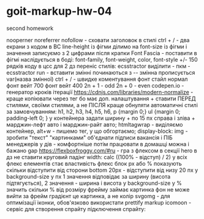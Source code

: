 # goit-markup-hw-04

second homework

nooperner noreferrer nofollow - сховати заголовок в стилі
ctrl + / - два екрани з кодом в ВС
line-height із фігми ділимо на font-size із фігми і значення записуємо з 2 цифрами після крапки
Font Fascia - поставити в фігмі
наслідується в боді: font-family, font-weight, color, font-style
+/- 150 рядків коду в цсс для 2 дз
переніс стилів: ecsstractor
виділити - пкм - ecsstractor run - вставити
змінні починаються з --
змінна прописується var(назва змінної)
ctrl + / - швидке коментування
фонт стайл нормал
фонт вейт 700
фонт вейт 400
2n + 1 - odd
2n + 0 - even
codepen.io - генератор кроків ітерації
https://cdnjs.com/libraries/modern-normalize -
краще копіювати через тег бо має доп. налаштування + ставити ПЕРЕД стилями, своїми стилями, а не ПІСЛЯ
краще обнуляти автоматичні стилі за замовчуванням:
h1, h2, h3, h4, h5, h6, p {margin 0;}
ul {margin 0; padding-left 0; }
у контейнера задати ширину + по 15 пх справа і зліва + марджин-лефт авто і марджин-райт авто;
htmltagwrap - виділяємо контейнер, alt+w - пишемо тег, у що обгортаємо;
display-block: img - зробити "текст" "картинками"
об'єднати підписи вакансія і ПІБ менеджерів у дів - комфортніше потім працювати
в домашці можна і бажано gap
https://flexboxfroggy.com/#ru - гра з флексом
в секції hero в дз не ставити круговий падінг
width: calc ((100% - відступ) / 2)
у всіх флекс елементів стає властивість флекс блок
px або % показують скільки відступити від сторони
bottom 20px - відступити від низу 20 пх
у background-size у пх 1 значення відповідає за ширину (висота підтягується), 2 значення - ширина і висота
у background-size у % значить скільки % від розміру фрейму займає картинка
фон не може вийти за фрейм
градієнт це картинка, а не колір
svgomg - для оптимізації іконки, обов'язково використати prettify markup
icomoon - сервіс для створення спрайту
підключення спрайту:
<svg class="">
<use href="./img/icons.svg#instagram"> </use>
fill - властивість задавання кольору іконки (не бекграунду, а саме іконці)
https://swiperjs.com/demos - сервис с готовыми решениями
https://www.cssmatic.com/box-shadow - генератор тіні
https://cssgenerator.org/box-shadow-css-generator.html - генератор тіні
псевдоелементи - нащадки елементу, до якого належать!
before завжди рядковий, щоб він з'явився треба display: block; або display: flex;
display: inline-block - можна вказувати якраз у псевдоелементу before
без властивості content ні before ні after нічого не виведе!
inherit наслідує властивість у батька
currentcolor наслідує колір у батька
Чи потрібно в секції Клієнтів, в логотипах клієнтів скидати дефолтний колір в спрайті? - так
